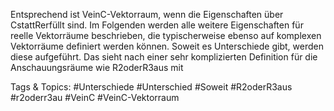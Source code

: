 Entsprechend ist VeinC-Vektorraum, wenn die Eigenschaften über CstattRerfüllt sind.
Im Folgenden werden alle weitere Eigenschaften für reelle Vektorräume beschrieben, die typischerweise
ebenso auf komplexen Vektorräume definiert werden können. Soweit es Unterschiede gibt, werden diese
aufgeführt.
Das sieht nach einer sehr komplizierten Definition für die Anschauungsräume wie R2oderR3aus mit

   Tags & Topics:
   #Unterschiede
   #Unterschied
   #Soweit
   #R2oderR3aus
   #r2oderr3au
   #VeinC
   #VeinC-Vektorraum